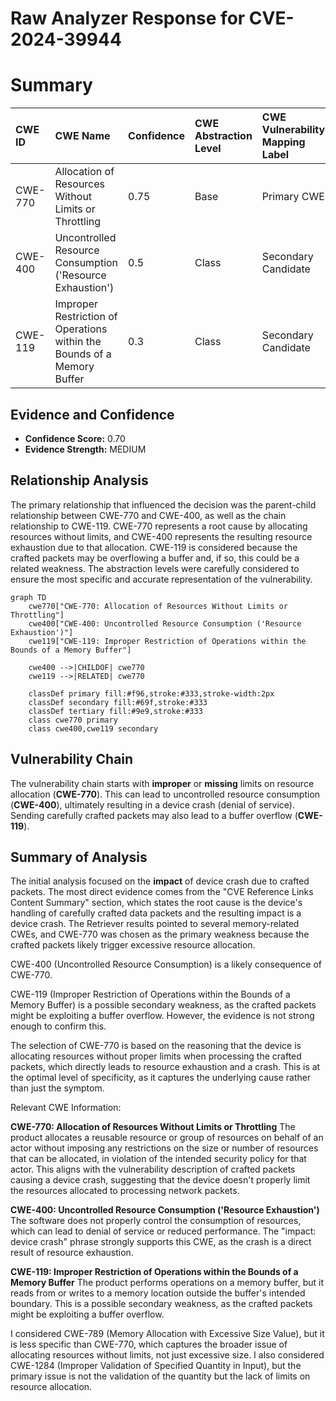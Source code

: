 # Raw Analyzer Response for CVE-2024-39944

# Summary
| CWE ID    | CWE Name                                                      | Confidence | CWE Abstraction Level | CWE Vulnerability Mapping Label | CWE-Vulnerability Mapping Notes |
| :--------- | :------------------------------------------------------------ | :--------- | :---------------------- | :------------------------------ | :------------------------------ |
| CWE-770     | Allocation of Resources Without Limits or Throttling        | 0.75       | Base                    | Primary CWE                   | Allowed                       |
| CWE-400     | Uncontrolled Resource Consumption ('Resource Exhaustion')    | 0.5        | Class                   | Secondary Candidate             | Allowed                       |
| CWE-119     | Improper Restriction of Operations within the Bounds of a Memory Buffer | 0.3 | Class | Secondary Candidate | Discouraged |

## Evidence and Confidence

*   **Confidence Score:** 0.70
*   **Evidence Strength:** MEDIUM

## Relationship Analysis

The primary relationship that influenced the decision was the parent-child relationship between CWE-770 and CWE-400, as well as the chain relationship to CWE-119. CWE-770 represents a root cause by allocating resources without limits, and CWE-400 represents the resulting resource exhaustion due to that allocation. CWE-119 is considered because the crafted packets may be overflowing a buffer and, if so, this could be a related weakness. The abstraction levels were carefully considered to ensure the most specific and accurate representation of the vulnerability.

```mermaid
graph TD
    cwe770["CWE-770: Allocation of Resources Without Limits or Throttling"]
    cwe400["CWE-400: Uncontrolled Resource Consumption ('Resource Exhaustion')"]
    cwe119["CWE-119: Improper Restriction of Operations within the Bounds of a Memory Buffer"]

    cwe400 -->|CHILDOF| cwe770
    cwe119 -->|RELATED| cwe770

    classDef primary fill:#f96,stroke:#333,stroke-width:2px
    classDef secondary fill:#69f,stroke:#333
    classDef tertiary fill:#9e9,stroke:#333
    class cwe770 primary
    class cwe400,cwe119 secondary
```

## Vulnerability Chain

The vulnerability chain starts with **improper** or **missing** limits on resource allocation (**CWE-770**). This can lead to uncontrolled resource consumption (**CWE-400**), ultimately resulting in a device crash (denial of service). Sending carefully crafted packets may also lead to a buffer overflow (**CWE-119**).

## Summary of Analysis

The initial analysis focused on the **impact** of device crash due to crafted packets. The most direct evidence comes from the "CVE Reference Links Content Summary" section, which states the root cause is the device's handling of carefully crafted data packets and the resulting impact is a device crash. The Retriever results pointed to several memory-related CWEs, and CWE-770 was chosen as the primary weakness because the crafted packets likely trigger excessive resource allocation.

CWE-400 (Uncontrolled Resource Consumption) is a likely consequence of CWE-770.

CWE-119 (Improper Restriction of Operations within the Bounds of a Memory Buffer) is a possible secondary weakness, as the crafted packets might be exploiting a buffer overflow. However, the evidence is not strong enough to confirm this.

The selection of CWE-770 is based on the reasoning that the device is allocating resources without proper limits when processing the crafted packets, which directly leads to resource exhaustion and a crash. This is at the optimal level of specificity, as it captures the underlying cause rather than just the symptom.

Relevant CWE Information:

**CWE-770: Allocation of Resources Without Limits or Throttling**
The product allocates a reusable resource or group of resources on behalf of an actor without imposing any restrictions on the size or number of resources that can be allocated, in violation of the intended security policy for that actor. This aligns with the vulnerability description of crafted packets causing a device crash, suggesting that the device doesn't properly limit the resources allocated to processing network packets.

**CWE-400: Uncontrolled Resource Consumption ('Resource Exhaustion')**
The software does not properly control the consumption of resources, which can lead to denial of service or reduced performance. The "impact: device crash" phrase strongly supports this CWE, as the crash is a direct result of resource exhaustion.

**CWE-119: Improper Restriction of Operations within the Bounds of a Memory Buffer**
The product performs operations on a memory buffer, but it reads from or writes to a memory location outside the buffer's intended boundary. This is a possible secondary weakness, as the crafted packets might be exploiting a buffer overflow.

I considered CWE-789 (Memory Allocation with Excessive Size Value), but it is less specific than CWE-770, which captures the broader issue of allocating resources without limits, not just excessive size. I also considered CWE-1284 (Improper Validation of Specified Quantity in Input), but the primary issue is not the validation of the quantity but the lack of limits on resource allocation.